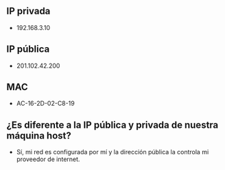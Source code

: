 ## IP privada
- 192.168.3.10

## IP pública
- 201.102.42.200

## MAC
- AC-16-2D-02-C8-19

## ¿Es diferente a la IP pública y privada de nuestra máquina host?
- Sí, mi red es configurada por mí y la dirección pública la controla mi proveedor de internet.